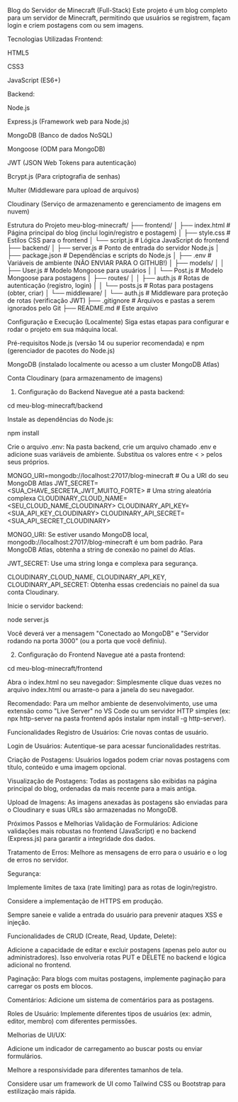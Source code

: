 Blog do Servidor de Minecraft (Full-Stack)
Este projeto é um blog completo para um servidor de Minecraft, permitindo que usuários se registrem, façam login e criem postagens com ou sem imagens.

Tecnologias Utilizadas
Frontend:

HTML5

CSS3

JavaScript (ES6+)

Backend:

Node.js

Express.js (Framework web para Node.js)

MongoDB (Banco de dados NoSQL)

Mongoose (ODM para MongoDB)

JWT (JSON Web Tokens para autenticação)

Bcrypt.js (Para criptografia de senhas)

Multer (Middleware para upload de arquivos)

Cloudinary (Serviço de armazenamento e gerenciamento de imagens em nuvem)

Estrutura do Projeto
meu-blog-minecraft/
├── frontend/
│   ├── index.html      # Página principal do blog (inclui login/registro e postagem)
│   ├── style.css       # Estilos CSS para o frontend
│   └── script.js       # Lógica JavaScript do frontend
├── backend/
│   ├── server.js       # Ponto de entrada do servidor Node.js
│   ├── package.json    # Dependências e scripts do Node.js
│   ├── .env            # Variáveis de ambiente (NÃO ENVIAR PARA O GITHUB!)
│   ├── models/
│   │   ├── User.js     # Modelo Mongoose para usuários
│   │   └── Post.js     # Modelo Mongoose para postagens
│   ├── routes/
│   │   ├── auth.js     # Rotas de autenticação (registro, login)
│   │   └── posts.js    # Rotas para postagens (obter, criar)
│   └── middleware/
│       └── auth.js     # Middleware para proteção de rotas (verificação JWT)
├── .gitignore          # Arquivos e pastas a serem ignorados pelo Git
├── README.md           # Este arquivo

Configuração e Execução (Localmente)
Siga estas etapas para configurar e rodar o projeto em sua máquina local.

Pré-requisitos
Node.js (versão 14 ou superior recomendada) e npm (gerenciador de pacotes do Node.js)

MongoDB (instalado localmente ou acesso a um cluster MongoDB Atlas)

Conta Cloudinary (para armazenamento de imagens)

1. Configuração do Backend
Navegue até a pasta backend:

cd meu-blog-minecraft/backend

Instale as dependências do Node.js:

npm install

Crie o arquivo .env:
Na pasta backend, crie um arquivo chamado .env e adicione suas variáveis de ambiente. Substitua os valores entre < > pelos seus próprios.

MONGO_URI=mongodb://localhost:27017/blog-minecraft # Ou a URI do seu MongoDB Atlas
JWT_SECRET=<SUA_CHAVE_SECRETA_JWT_MUITO_FORTE> # Uma string aleatória complexa
CLOUDINARY_CLOUD_NAME=<SEU_CLOUD_NAME_CLOUDINARY>
CLOUDINARY_API_KEY=<SUA_API_KEY_CLOUDINARY>
CLOUDINARY_API_SECRET=<SUA_API_SECRET_CLOUDINARY>

MONGO_URI: Se estiver usando MongoDB local, mongodb://localhost:27017/blog-minecraft é um bom padrão. Para MongoDB Atlas, obtenha a string de conexão no painel do Atlas.

JWT_SECRET: Use uma string longa e complexa para segurança.

CLOUDINARY_CLOUD_NAME, CLOUDINARY_API_KEY, CLOUDINARY_API_SECRET: Obtenha essas credenciais no painel da sua conta Cloudinary.

Inicie o servidor backend:

node server.js

Você deverá ver a mensagem "Conectado ao MongoDB" e "Servidor rodando na porta 3000" (ou a porta que você definiu).

2. Configuração do Frontend
Navegue até a pasta frontend:

cd meu-blog-minecraft/frontend

Abra o index.html no seu navegador:
Simplesmente clique duas vezes no arquivo index.html ou arraste-o para a janela do seu navegador.

Recomendado: Para um melhor ambiente de desenvolvimento, use uma extensão como "Live Server" no VS Code ou um servidor HTTP simples (ex: npx http-server na pasta frontend após instalar npm install -g http-server).

Funcionalidades
Registro de Usuários: Crie novas contas de usuário.

Login de Usuários: Autentique-se para acessar funcionalidades restritas.

Criação de Postagens: Usuários logados podem criar novas postagens com título, conteúdo e uma imagem opcional.

Visualização de Postagens: Todas as postagens são exibidas na página principal do blog, ordenadas da mais recente para a mais antiga.

Upload de Imagens: As imagens anexadas às postagens são enviadas para o Cloudinary e suas URLs são armazenadas no MongoDB.

Próximos Passos e Melhorias
Validação de Formulários: Adicione validações mais robustas no frontend (JavaScript) e no backend (Express.js) para garantir a integridade dos dados.

Tratamento de Erros: Melhore as mensagens de erro para o usuário e o log de erros no servidor.

Segurança:

Implemente limites de taxa (rate limiting) para as rotas de login/registro.

Considere a implementação de HTTPS em produção.

Sempre saneie e valide a entrada do usuário para prevenir ataques XSS e injeção.

Funcionalidades de CRUD (Create, Read, Update, Delete):

Adicione a capacidade de editar e excluir postagens (apenas pelo autor ou administradores). Isso envolveria rotas PUT e DELETE no backend e lógica adicional no frontend.

Paginação: Para blogs com muitas postagens, implemente paginação para carregar os posts em blocos.

Comentários: Adicione um sistema de comentários para as postagens.

Roles de Usuário: Implemente diferentes tipos de usuários (ex: admin, editor, membro) com diferentes permissões.

Melhorias de UI/UX:

Adicione um indicador de carregamento ao buscar posts ou enviar formulários.

Melhore a responsividade para diferentes tamanhos de tela.

Considere usar um framework de UI como Tailwind CSS ou Bootstrap para estilização mais rápida.
